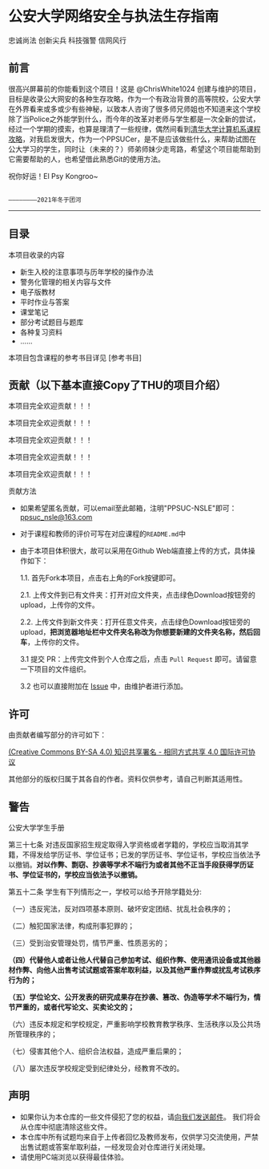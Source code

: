 # 公安大学网络安全与执法生存指南

忠诚尚法 创新尖兵 科技强警 信网风行

## 前言
很高兴屏幕前的你能看到这个项目！这是 @ChrisWhite1024 创建与维护的项目，目标是收录公大网安的各种生存攻略，作为一个有政治背景的高等院校，公安大学在外界看来或多或少有些神秘，以致本人咨询了很多师兄师姐也不知道来这个学校除了当Police之外能学到什么，而今年的改革对老师与学生都是一次全新的尝试，经过一个学期的摸索，也算是理清了一些规律，偶然间看到[清华大学计算机系课程攻略](https://github.com/ChrisWhite1024/REKCARC-TSC-UHT)，对我启发很大，作为一个PPSUCer，是不是应该做些什么，来帮助试图在公大学习的学生，同时让（未来的？）师弟师妹少走弯路，希望这个项目能帮助到它需要帮助的人，也希望借此熟悉Git的使用方法。

祝你好运！El Psy Kongroo~

                                                                                                          ————————2021年冬于团河
---

## 目录

本项目收录的内容

- 新生入校的注意事项与历年学校的操作办法
- 警务化管理的相关内容与文件
- 电子版教材
- 平时作业与答案
- 课堂笔记
- 部分考试题目与题库
- 各种复习资料
- ......

本项目包含课程的参考书目详见 [参考书目]

## 贡献（以下基本直接Copy了THU的项目介绍）

本项目完全欢迎贡献！！！

本项目完全欢迎贡献！！！

本项目完全欢迎贡献！！！

本项目完全欢迎贡献！！！

本项目完全欢迎贡献！！！

贡献方法

- 如果希望匿名贡献，可以email至此邮箱，注明"PPSUC-NSLE"即可：ppsuc_nsle@163.com
- 对于课程和教师的评价可写在对应课程的`README.md`中
- 由于本项目体积很大，故可以采用在Github Web端直接上传的方式，具体操作如下：


  1.1. 首先Fork本项目，点击右上角的Fork按键即可。

  2.1. 上传文件到已有文件夹：打开对应文件夹，点击绿色Download按钮旁的upload，上传你的文件。

  2.2. 上传文件到新文件夹：打开任意文件夹，点击绿色Download按钮旁的upload，**把浏览器地址栏中文件夹名称改为你想要新建的文件夹名称，然后回车**，上传你的文件。

  3.1 提交 PR：上传完文件到个人仓库之后，点击 `Pull Request` 即可。请留意一下项目的文件组织。

  3.2 也可以直接附加在 [Issue](https://github.com/ChrisWhite1024/PPSUC-NSLE/issues/new) 中，由维护者进行添加。

## 许可

由贡献者编写部分的许可如下：

[(Creative Commons BY-SA 4.0) 知识共享署名 - 相同方式共享 4.0 国际许可协议](https://creativecommons.org/licenses/by-nc-sa/4.0/deed.zh)

其他部分的版权归属于其各自的作者。资料仅供参考，请自己判断其适用性。

## 警告

公安大学学生手册 

第三十七条 对违反国家招生规定取得入学资格或者学籍的，学校应当取消其学籍，不得发给学历证书、学位证书；已发的学历证书、学位证书，学校应当依法予以撤销。**对以作弊、剽窃、抄袭等学术不端行为或者其他不正当手段获得学历证书、学位证书的，学校应当依法予以撤销。**

第五十二条 学生有下列情形之一，学校可以给予开除学籍处分:

（一）违反宪法，反对四项基本原则、破坏安定团结、扰乱社会秩序的；

（二）触犯国家法律，构成刑事犯罪的；

（三）受到治安管理处罚，情节严重、性质恶劣的；

**（四）代替他人或者让他人代替自己参加考试、组织作弊、使用通讯设备或其他器材作弊、向他人出售考试试题或答案牟取利益，以及其他严重作弊或扰乱考试秩序行为的；**

**（五）学位论文、公开发表的研究成果存在抄袭、篡改、伪造等学术不端行为，情节严重的，或者代写论文、买卖论文的；**

（六）违反本规定和学校规定，严重影响学校教育教学秩序、生活秩序以及公共场所管理秩序的；

（七）侵害其他个人、组织合法权益，造成严重后果的；

（八）屡次违反学校规定受到纪律处分，经教育不改的。

## 声明 

- 如果你认为本仓库的一些文件侵犯了您的权益，请[向我们发送邮件](mailto:ppsuc_nsle@163.com)。 我们将会从仓库中彻底清除这些文件。
- 本仓库中所有试题均来自于上传者回忆及教师发布，仅供学习交流使用，严禁出售试题或答案牟取利益，一经发现会对仓库进行关闭处理。
- 请使用PC端浏览以获得最佳体验。
